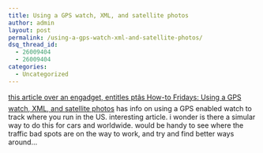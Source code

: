 ```yaml
---
title: Using a GPS watch, XML, and satellite photos
author: admin
layout: post
permalink: /using-a-gps-watch-xml-and-satellite-photos/
dsq_thread_id:
  - 26009404
  - 26009404
categories:
  - Uncategorized
---
```

[this article over an engadget, entitles ptâs How-to Fridays: Using a GPS watch, XML, and satellite photos][1] has info on using a GPS enabled watch to track where you run in the US. interesting article. i wonder is there a simular way to do this for cars and worldwide. would be handy to see where the traffic bad spots are on the way to work, and try and find better ways around…

 [1]: http://www.engadget.com/entry/0141583269424672
